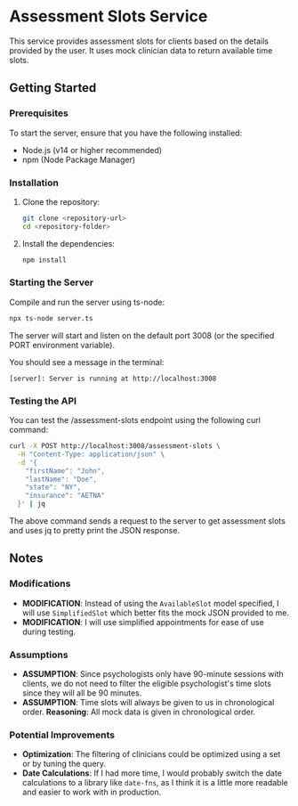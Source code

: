 
# Assessment Slots Service

This service provides assessment slots for clients based on the details provided by the user. It uses mock clinician data to return available time slots.

## Getting Started

### Prerequisites

To start the server, ensure that you have the following installed:

- Node.js (v14 or higher recommended)
- npm (Node Package Manager)

### Installation

1. Clone the repository:

   ```sh
   git clone <repository-url>
   cd <repository-folder>
   ```

2. Install the dependencies:

   ```sh
   npm install
   ```

### Starting the Server

Compile and run the server using ts-node:

```sh
npx ts-node server.ts
```

The server will start and listen on the default port 3008 (or the specified PORT environment variable).

You should see a message in the terminal:

```arduino
[server]: Server is running at http://localhost:3008
```

### Testing the API

You can test the /assessment-slots endpoint using the following curl command:

```sh
curl -X POST http://localhost:3008/assessment-slots \
  -H "Content-Type: application/json" \
  -d '{
    "firstName": "John",
    "lastName": "Doe",
    "state": "NY",
    "insurance": "AETNA"
  }' | jq
```

The above command sends a request to the server to get assessment slots and uses jq to pretty print the JSON response.

## Notes

### Modifications
- **MODIFICATION**: Instead of using the `AvailableSlot` model specified, I will use `SimplifiedSlot` which better fits the mock JSON provided to me.
- **MODIFICATION**: I will use simplified appointments for ease of use during testing.

### Assumptions
- **ASSUMPTION**: Since psychologists only have 90-minute sessions with clients, we do not need to filter the eligible psychologist's time slots since they will all be 90 minutes.
- **ASSUMPTION**: Time slots will always be given to us in chronological order. **Reasoning**: All mock data is given in chronological order.

### Potential Improvements
- **Optimization**: The filtering of clinicians could be optimized using a set or by tuning the query.
- **Date Calculations**: If I had more time, I would probably switch the date calculations to a library like `date-fns`, as I think it is a little more readable and easier to work with in production.
